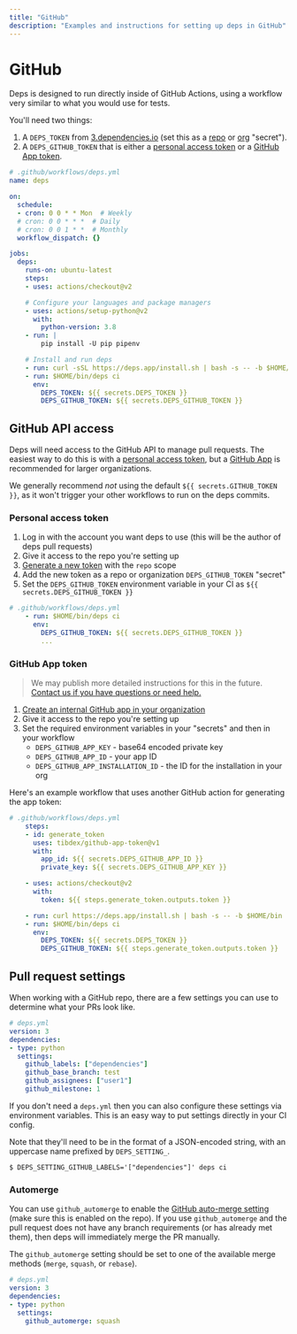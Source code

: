 ```yaml
---
title: "GitHub"
description: "Examples and instructions for setting up deps in GitHub"
---
```


# GitHub

Deps is designed to run directly inside of GitHub Actions, using a workflow very similar to what you would use for tests.

You'll need two things:

1. A `DEPS_TOKEN` from [3.dependencies.io](https://3.dependencies.io) (set this as a [repo](https://docs.github.com/en/actions/security-guides/encrypted-secrets#creating-encrypted-secrets-for-a-repository) or [org](https://docs.github.com/en/actions/security-guides/encrypted-secrets#creating-encrypted-secrets-for-an-organization) "secret").
1. A `DEPS_GITHUB_TOKEN` that is either a [personal access token](#personal-access-token) or a [GitHub App token](#github-app-token).

```yaml
# .github/workflows/deps.yml
name: deps

on:
  schedule:
  - cron: 0 0 * * Mon  # Weekly
  # cron: 0 0 * * *  # Daily
  # cron: 0 0 1 * *  # Monthly
  workflow_dispatch: {}

jobs:
  deps:
    runs-on: ubuntu-latest
    steps:
    - uses: actions/checkout@v2

    # Configure your languages and package managers
    - uses: actions/setup-python@v2
      with:
        python-version: 3.8
    - run: |
        pip install -U pip pipenv

    # Install and run deps
    - run: curl -sSL https://deps.app/install.sh | bash -s -- -b $HOME/bin
    - run: $HOME/bin/deps ci
      env:
        DEPS_TOKEN: ${{ secrets.DEPS_TOKEN }}
        DEPS_GITHUB_TOKEN: ${{ secrets.DEPS_GITHUB_TOKEN }}
```

## GitHub API access

Deps will need access to the GitHub API to manage pull requests.
The easiest way to do this is with a [personal access token](#personal-access-token),
but a [GitHub App](#github-app-token) is recommended for larger organizations.

We generally recommend *not* using the default `${{ secrets.GITHUB_TOKEN }}`,
as it won't trigger your other workflows to run on the deps commits.

### Personal access token

1. Log in with the account you want deps to use (this will be the author of deps pull requests)
1. Give it access to the repo you're setting up
1. [Generate a new token](https://github.com/settings/tokens) with the `repo` scope
1. Add the new token as a repo or organization `DEPS_GITHUB_TOKEN` "secret"
1. Set the `DEPS_GITHUB_TOKEN` environment variable in your CI as `${{ secrets.DEPS_GITHUB_TOKEN }}`

```yaml
# .github/workflows/deps.yml
    - run: $HOME/bin/deps ci
      env:
        DEPS_GITHUB_TOKEN: ${{ secrets.DEPS_GITHUB_TOKEN }}
        ...
```

### GitHub App token

> We may publish more detailed instructions for this in the future.
[Contact us if you have questions or need help.](https://www.dependencies.io/contact/)

1. [Create an internal GitHub app in your organization](https://developer.github.com/apps/building-github-apps/creating-a-github-app/)
1. Give it access to the repo you're setting up
1. Set the required environment variables in your "secrets" and then in your workflow
    - `DEPS_GITHUB_APP_KEY` - base64 encoded private key
    - `DEPS_GITHUB_APP_ID` - your app ID
    - `DEPS_GITHUB_APP_INSTALLATION_ID` - the ID for the installation in your org

Here's an example workflow that uses another GitHub action for generating the app token:

```yaml
# .github/workflows/deps.yml
    steps:
    - id: generate_token
      uses: tibdex/github-app-token@v1
      with:
        app_id: ${{ secrets.DEPS_GITHUB_APP_ID }}
        private_key: ${{ secrets.DEPS_GITHUB_APP_KEY }}

    - uses: actions/checkout@v2
      with:
        token: ${{ steps.generate_token.outputs.token }}

    - run: curl https://deps.app/install.sh | bash -s -- -b $HOME/bin
    - run: $HOME/bin/deps ci
      env:
        DEPS_TOKEN: ${{ secrets.DEPS_TOKEN }}
        DEPS_GITHUB_TOKEN: ${{ steps.generate_token.outputs.token }}
```

## Pull request settings

When working with a GitHub repo,
there are a few settings you can use to determine what your PRs look like.

```yaml
# deps.yml
version: 3
dependencies:
- type: python
  settings:
    github_labels: ["dependencies"]
    github_base_branch: test
    github_assignees: ["user1"]
    github_milestone: 1
```

If you don't need a `deps.yml` then you can also configure these settings via environment variables.
This is an easy way to put settings directly in your CI config.

Note that they'll need to be in the format of a JSON-encoded string,
with an uppercase name prefixed by `DEPS_SETTING_`.

```console
$ DEPS_SETTING_GITHUB_LABELS='["dependencies"]' deps ci
```

### Automerge

You can use `github_automerge` to enable the [GitHub auto-merge setting](https://docs.github.com/en/pull-requests/collaborating-with-pull-requests/incorporating-changes-from-a-pull-request/automatically-merging-a-pull-request)
(make sure this is enabled on the repo).
If you use `github_automerge` and the pull request does not have any branch requirements (or has already met them),
then deps will immediately merge the PR manually.

The `github_automerge` setting should be set to one of the available merge methods (`merge`, `squash`, or `rebase`).

```yaml
# deps.yml
version: 3
dependencies:
- type: python
  settings:
    github_automerge: squash
```
